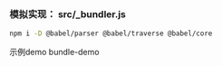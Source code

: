 ### 模拟实现： src/_bundler.js
```bash
npm i -D @babel/parser @babel/traverse @babel/core

```

示例demo bundle-demo




